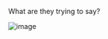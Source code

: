What are they trying to say?

![image](https://user-images.githubusercontent.com/86155751/184544223-e5a22f0e-41cf-4292-88f8-95a1deed6af9.jpeg)
